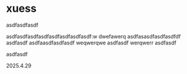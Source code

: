 # xuess
asdfasdfasdf

asdfasdfasdfasdfasdfasdfasdfasdf:w
dwefawerq
asdfasasdfasdfasdfdf
asdfasdf
asdfaasdfasdfasdf
weqwerqwe
asdfasdf
werqwerr
asdfasdf

asdfasdf

2025.4.29


